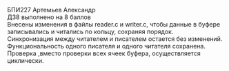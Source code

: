 БПИ227 Артемьев Александр   
ДЗ8 выполнено на 8 баллов   
Внесены изменения в файлы reader.c и writer.c, чтобы данные в буфере записывались и читались по кольцу, сохраняя порядок.  
Синхронизация между читателем и писателем остается без изменений. Функциональность одного писателя и одного читателя сохранена.  
Проверка ,вместо проверки всех ячеек буфера, осуществляется циклически.

